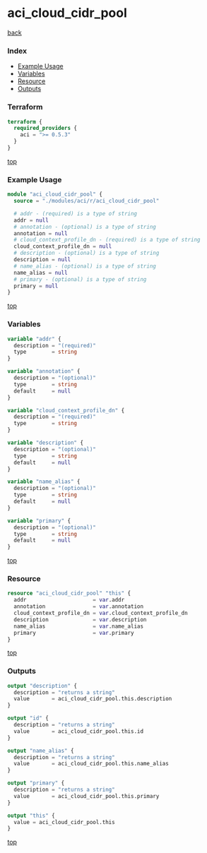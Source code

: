 # aci_cloud_cidr_pool

[back](../aci.md)

### Index

- [Example Usage](#example-usage)
- [Variables](#variables)
- [Resource](#resource)
- [Outputs](#outputs)

### Terraform

```terraform
terraform {
  required_providers {
    aci = ">= 0.5.3"
  }
}
```

[top](#index)

### Example Usage

```terraform
module "aci_cloud_cidr_pool" {
  source = "./modules/aci/r/aci_cloud_cidr_pool"

  # addr - (required) is a type of string
  addr = null
  # annotation - (optional) is a type of string
  annotation = null
  # cloud_context_profile_dn - (required) is a type of string
  cloud_context_profile_dn = null
  # description - (optional) is a type of string
  description = null
  # name_alias - (optional) is a type of string
  name_alias = null
  # primary - (optional) is a type of string
  primary = null
}
```

[top](#index)

### Variables

```terraform
variable "addr" {
  description = "(required)"
  type        = string
}

variable "annotation" {
  description = "(optional)"
  type        = string
  default     = null
}

variable "cloud_context_profile_dn" {
  description = "(required)"
  type        = string
}

variable "description" {
  description = "(optional)"
  type        = string
  default     = null
}

variable "name_alias" {
  description = "(optional)"
  type        = string
  default     = null
}

variable "primary" {
  description = "(optional)"
  type        = string
  default     = null
}
```

[top](#index)

### Resource

```terraform
resource "aci_cloud_cidr_pool" "this" {
  addr                     = var.addr
  annotation               = var.annotation
  cloud_context_profile_dn = var.cloud_context_profile_dn
  description              = var.description
  name_alias               = var.name_alias
  primary                  = var.primary
}
```

[top](#index)

### Outputs

```terraform
output "description" {
  description = "returns a string"
  value       = aci_cloud_cidr_pool.this.description
}

output "id" {
  description = "returns a string"
  value       = aci_cloud_cidr_pool.this.id
}

output "name_alias" {
  description = "returns a string"
  value       = aci_cloud_cidr_pool.this.name_alias
}

output "primary" {
  description = "returns a string"
  value       = aci_cloud_cidr_pool.this.primary
}

output "this" {
  value = aci_cloud_cidr_pool.this
}
```

[top](#index)